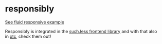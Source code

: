 responsibly
===========

[See fluid responsive example](http://responsibly-grid.herokuapp.com/)

Responsibly is integrated in the [such.less frontend library](https://github.com/MarcDiethelm/such.less) and with that also in [xtc](https://github.com/MarcDiethelm/xtc), check them out!